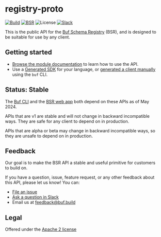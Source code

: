 # registry-proto

[![Build](https://github.com/bufbuild/registry-proto/actions/workflows/ci.yaml/badge.svg?branch=main)](https://github.com/bufbuild/registry-proto/actions/workflows/ci.yaml)
[![BSR](https://img.shields.io/badge/BSR-Module-0C65EC)](https://buf.build/bufbuild/registry)
![License](https://img.shields.io/github/license/bufbuild/registry-proto)
[![Slack](https://img.shields.io/badge/Slack-Buf-%23e01563)](https://buf.build/links/slack)

This is the public API for the [Buf Schema Registry](https://buf.build/product/bsr) (BSR),
and is designed to be suitable for use by any client.

## Getting started

- [Browse the module documentation](https://buf.build/bufbuild/registry) to learn how to use the API.
- Use a [Generated SDK](https://buf.build/bufbuild/registry/sdks) for your language,
  or [generated a client manually](https://buf.build/docs/generate/overview) using the `buf` CLI.

## Status: Stable

The [Buf CLI](https://buf.build/blog/buf-cli-next-generation) and
the [BSR web app](https://buf.build/blog/enhanced-buf-push-bsr-ui)
both depend on these APIs as of May 2024.

APIs that are v1 are stable and will not change in backward incompatible ways.
They are safe for any client to depend on in production.

APIs that are alpha or beta may change in backward incompatible ways, so they are unsafe to depend on in production.

## Feedback

Our goal is to make the BSR API a stable and useful primitive for customers to build on.

If you have a question, issue, feature request, or any other feedback about this API, please let us know!
You can:
- [File an issue](https://github.com/bufbuild/registry-proto/issues)
- [Ask a question in Slack](https://buf.build/links/slack)
- Email us at [feedback@buf.build](mailto:feedback@buf.build)

## Legal

Offered under the [Apache 2 license](https://github.com/bufbuild/registry-proto/blob/main/LICENSE)
